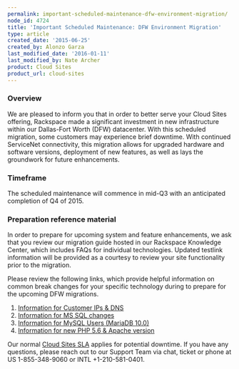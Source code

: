 ```yaml
---
permalink: important-scheduled-maintenance-dfw-environment-migration/
node_id: 4724
title: 'Important Scheduled Maintenance: DFW Environment Migration'
type: article
created_date: '2015-06-25'
created_by: Alonzo Garza
last_modified_date: '2016-01-11'
last_modified_by: Nate Archer
product: Cloud Sites
product_url: cloud-sites
---
```


### Overview

We are pleased to inform you that in order to better serve your Cloud
Sites offering, Rackspace made a significant investment in new
infrastructure within our Dallas-Fort Worth (DFW) datacenter. With this
scheduled migration, some customers may experience brief downtime. With
continued ServiceNet connectivity, this migration allows for upgraded
hardware and software versions, deployment of new features, as well as
lays the groundwork for future enhancements.

### Timeframe

The scheduled maintenance will commence in mid-Q3 with an anticipated
completion of Q4 of 2015.

### Preparation reference material

In order to prepare for upcoming system and feature enhancements, we ask
that you review our migration guide hosted in our Rackspace Knowledge
Center, which includes FAQs for individual technologies. Updated
testlink information will be provided as a courtesy to review your site
functionality prior to the migration.

Please review the following links, which provide helpful information
on common break changes for your specific technology during to prepare
for the upcoming DFW
migrations.

1.  [Information for Customer IPs & DNS](/how-to/information-for-customer-ip-addresses-and-dns)
2.  [Information for MS SQL changes](/how-to/information-for-ms-sql-changes)
3.  [Information for MySQL Users (MariaDB 10.0)](/how-to/information-for-mysql-users-mariadb-100-0)
4.  [Information for new PHP 5.6 & Apache version](/how-to/information-for-new-php-56-apache-version-0)

Our normal [Cloud Sites SLA](http://www.rackspace.com/information/legal/cloud/sla) applies for
potential downtime. If you have any questions, please reach out to our
Support Team via chat, ticket or phone at US 1-855-348-9060 or INTL
+1-210-581-0401.
